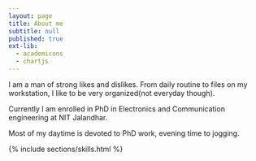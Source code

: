 ```yaml
---
layout: page
title: About me
subtitle: null
published: true
ext-lib:
  - academicons
  - chartjs
---
```

I am a man of strong likes and dislikes. From daily routine to files on my workstation, I like to be very organized(not everyday though).


<span class="fa fa-graduation-cap about-icon"></span> 
Currently I am enrolled in PhD in Electronics and Communication engineering at NIT Jalandhar. 

Most of my daytime is devoted to PhD work, evening time to jogging. 



{% include sections/skills.html %}

